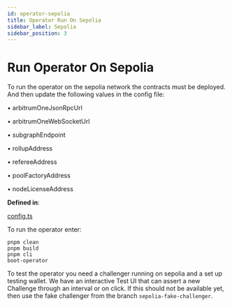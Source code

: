 ```yaml
---
id: operator-sepolia
title: Operator Run On Sepolia
sidebar_label: Sepolia
sidebar_position: 3
---
```


# Run Operator On Sepolia

To run the operator on the sepolia network the contracts must be deployed. And then update the following values in the config file:

• arbitrumOneJsonRpcUrl

• arbitrumOneWebSocketUrl

• subgraphEndpoint

• rollupAddress

• refereeAddress

• poolFactoryAddress

• nodeLicenseAddress

**Defined in**:

[config.ts](https://github.com/xai-foundation/sentry/blob/fe751c5eb031e20365a15eef1f0eba36a8144d5e/packages/core/src/config.ts)

To run the operator enter:

```
pnpm clean
pnpm build
pnpm cli
boot-operator
```

To test the operator you need a challenger running on sepolia and a set up testing wallet. We have an interactive Test UI that can assert a new Challenge through an interval or on click. If this should not be available yet, then use the fake challenger from the branch `sepolia-fake-challenger`.